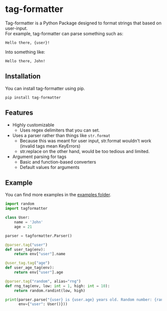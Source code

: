 # tag-formatter
Tag-formatter is a Python Package designed to format strings that based on user-input.  
For example, tag-formatter can parse something such as:
```
Hello there, {user}!
```
Into something like:
```
Hello there, John!
```
## Installation
You can install tag-formatter using pip.
```
pip install tag-formatter
```
## Features
- Highly customizable
    - Uses regex delimiters that you can set.
- Uses a parser rather than things like `str.format`
    - Because this was meant for user input, str.format wouldn't work (invalid tags mean KeyErrors)
    - str.replace on the other hand, would be too tedious and limited.
- Argument parsing for tags
    - Basic and function-based converters
    - Default values for arguments
## Example
You can find more examples in the [examples folder](https://github.com/jay3332/tag-formatter/tree/master/examples).
```py
import random
import tagformatter

class User:
    name = 'John'
    age = 21

parser = tagformatter.Parser()

@parser.tag("user")
def user_tag(env):
    return env["user"].name

@user_tag.tag("age")
def user_age_tag(env):
    return env["user"].age

@parser.tag("random", alias="rng")
def rng_tag(env, low: int = 1, high: int = 10):
    return random.randint(low, high)

print(parser.parse("{user} is {user.age} years old. Random number: {random:1, 20}", 
      env={"user": User()}))
```
